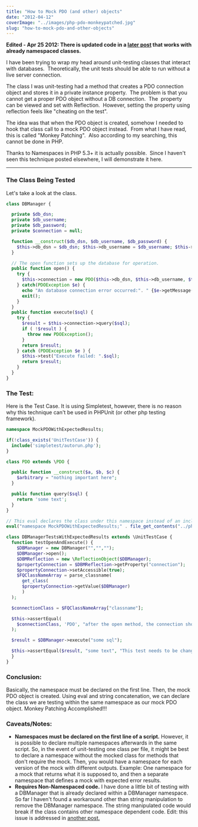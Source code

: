 ```yaml
---
title: "How to Mock PDO (and other) objects"
date: "2012-04-12"
coverImage: "../images/php-pdo-monkeypatched.jpg"
slug: "how-to-mock-pdo-and-other-objects"
---
```


**Edited - Apr 25 2012: There is updated code in a [later post](http://chrisgriffing.com/coding/php/2012/04/25/mocking-pdoand-other-objects-inside-already-namespaced-classes/ "Mocking PDO(and other) Objects Inside Already Namespaced Classes") that works with already namespaced classes.**

I have been trying to wrap my head around unit-testing classes that interact with databases.  Theoretically, the unit tests should be able to run without a live server connection.

The class I was unit-testing had a method that creates a PDO connection object and stores it in a private instance property.  The problem is that you cannot get a proper PDO object without a DB connection.  The  property can be viewed and set with Reflection.  However, setting the property using reflection feels like "cheating on the test".

The idea was that when the PDO object is created, somehow I needed to hook that class call to a mock PDO object instead.  From what I have read, this is called "Monkey Patching".  Also according to my searching, this cannot be done in PHP.

Thanks to Namespaces in PHP 5.3+ it is actually possible.  Since I haven't seen this technique posted elsewhere, I will demonstrate it here.

---

### The Class Being Tested

Let's take a look at the class.

```php
class DBManager {

  private $db_dsn;
  private $db_username;
  private $db_password;
  private $connection = null;

  function __construct($db_dsn, $db_username, $db_password) {
    $this->db_dsn = $db_dsn; $this->db_username = $db_username; $this->db_password = $db_password;
  }

  // The open function sets up the database for operation.
  public function open() {
    try {
      $this->connection = new PDO($this->db_dsn, $this->db_username, $this->db_password);
    } catch(PDOException $e) {
      echo "An database connection error occurred:". " {$e->getMessage()}";
      exit();
    }
  }
  public function execute($sql) {
    try {
      $result = $this->connection->query($sql);
      if ( !$result ) {
        throw new PDOException();
      }
      return $result;
    } catch (PDOException $e ) {
      $this->test("Execute failed: ".$sql);
      return $result;
    }
  }
}

```

### The Test:

Here is the Test Case. It is using Simpletest, however, there is no reason why this technique can't be used in PHPUnit (or other php testing framework).

```php
namespace MockPDOWithExpectedResults;

if(!class_exists('UnitTestCase')) {
  include('simpletest/autorun.php');
}

class PDO extends \PDO {

  public function __construct($a, $b, $c) {
    $arbitrary = "nothing important here";
  }

  public function query($sql) {
    return 'some text';
  }
}

// This eval declares the class under this namespace instead of an include which declares it under the global namespace.
eval("namespace MockPDOWithExpectedResults;" . file_get_contents("../php/DBManager.php", false, NULL, 5));

class DBManagerTestsWithExpectedResults extends \UnitTestCase {
  function testOpenAndExecute() {
    $DBManager = new DBManager("","","");
    $DBManager->open();
    $DBMReflection = new \ReflectionObject($DBManager);
    $propertyConnection = $DBMReflection->getProperty("connection");
    $propertyConnection->setAccessible(true);
    $FQClassNameArray = parse_classname(
      get_class(
      $propertyConnection->getValue($DBManager)
      )
  );

  $connectionClass = $FQClassNameArray["classname"];

  $this->assertEqual(
    $connectionClass, 'PDO', "after the open method, the connection should be a PDO object."
  );

  $result = $DBManager->execute("some sql");

  $this->assertEqual($result, "some text", "This test needs to be changed.");
  }
}

```

### Conclusion:

Basically, the namespace must be declared on the first line. Then, the mock PDO object is created. Using eval and string concatenation, we can declare the class we are testing within the same namespace as our mock PDO object. Monkey Patching Accomplished!!!

### Caveats/Notes:

- **Namespaces must be declared on the first line of a script.** However, it is possible to declare multiple namespaces afterwards in the same script. So, in the event of unit-testing one class per file, it might be best to declare a namespace without the mocked class for methods that don't require the mock. Then, you would have a namespace for each version of the mock with different outputs. Example: One namespace for a mock that returns what it is supposed to, and then a separate namespace that defines a mock with expected error results.
- **Requires Non-Namespaced code.** I have done a little bit of testing with a DBManager that is already declared within a DBManager namespace. So far I haven't found a workaround other than string manipulation to remove the DBManager namespace. The string manipulated code would break if the class contains other namespace dependent code. Edit: this issue is addressed in [another post.](http://chrisgriffing.com/coding/php/2012/04/25/mocking-pdoand-other-objects-inside-already-namespaced-classes/ "Mocking PDO(and other) Objects Inside Already Namespaced Classes")

